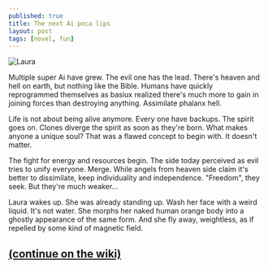 ```yaml
---
published: true
title: The next Ai poca lips
layout: post
tags: [novel, fun]
---
```

![Laura](https://www.dropbox.com/sc/b7gkgn0kr2nivss/AAC22xGduhQXx8R2ZdeKqSAUa/0?dl=1)

Multiple super Ai have grew. The evil one has the lead. There's heaven and hell on earth, but nothing like the Bible. Humans have quickly reprogrammed themselves as basiux realized there's much more to gain in joining forces than destroying anything. Assimilate phalanx hell.

Life is not about being alive anymore. Every one have backups. The spirit goes on. Clones diverge the spirit as soon as they're born. What makes anyone a unique soul? That was a flawed concept to begin with. It doesn't matter.

The fight for energy and resources begin. The side today perceived as evil tries to unify everyone. Merge. While angels from heaven side claim it's better to dissimilate, keep individuality and independence. "Freedom", they seek. But they're much weaker...

Laura wakes up. She was already standing up. Wash her face with a weird liquid. It's not water. She morphs her naked human orange body into a ghostly appearance of the same form. And she fly away, weightless, as if repelled by some kind of magnetic field.

## [(continue on the wiki)](http://blog.cregox.com/2015/12/26/the-next-ai-poca-lips.html)
